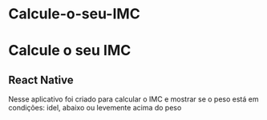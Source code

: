 # Calcule-o-seu-IMC
<h1>Calcule o seu IMC</h1>

<h2>React Native</h2>

<p>Nesse aplicativo foi criado para calcular o IMC e mostrar se o peso está em condições: 
  idel, abaixo ou levemente acima do peso</p>
